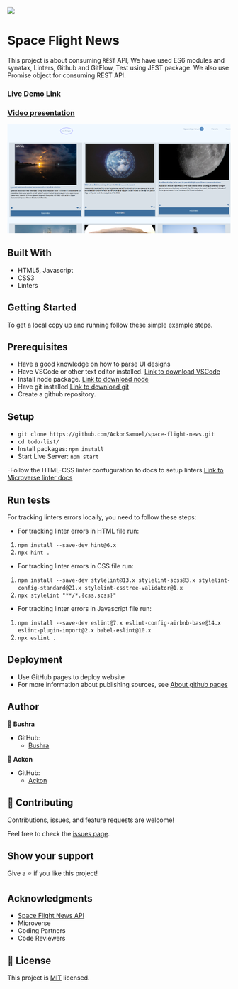 ![](https://img.shields.io/badge/Microverse-blueviolet)

# Space Flight News
This project is about consuming `REST` API, We have used ES6 modules and synatax, Linters, Github  and GitFlow, Test using JEST package. We also use Promise object for consuming REST API.

### [Live Demo Link](https://ackonsamuel.github.io/space-flight-news/)
### [Video presentation](https://drive.google.com/file/d/1LeuCI0VjSKb6Y--YXMLOsuF_Z5PJnFKU/view?usp=sharing)



![screenshot](./app_screenshot.png)

## Built With

- HTML5, Javascript
- CSS3
- Linters

## Getting Started
To get a local copy up and running follow these simple example steps.

## Prerequisites
- Have a good knowledge on how to parse UI designs
- Have VSCode or other text editor installed. [Link to download VSCode](https://code.visualstudio.com/download)
- Install node package. [Link to download node](https://nodejs.org/en/download/)
- Have git installed.[Link to download git](https://git-scm.com/downloads)
- Create a github repository.

## Setup
- `git clone https://github.com/AckonSamuel/space-flight-news.git`
- `cd todo-list/`
- Install packages:  `npm install`
- Start Live Server: `npm start`

-Follow the HTML-CSS linter confuguration to docs to setup linters [Link to Microverse linter docs](https://github.com/bushmusi/linters-config/tree/master/html-css-js)


## Run tests

For tracking linters errors locally, you need to follow these steps:
- For tracking linter errors in HTML file run:

1. `npm install --save-dev hint@6.x`
2. `npx hint .`

- For tracking linter errors in CSS file run:

1. `npm install --save-dev stylelint@13.x stylelint-scss@3.x stylelint-config-standard@21.x stylelint-csstree-validator@1.x`
2. `npx stylelint "**/*.{css,scss}"`

- For tracking linter errors in Javascript file run:

1. `npm install --save-dev eslint@7.x eslint-config-airbnb-base@14.x eslint-plugin-import@2.x babel-eslint@10.x`
2. `npx eslint .`

## Deployment

- Use GitHub pages to deploy website
- For more information about publishing sources, see [About github pages](https://pages.github.com/)

## Author

👤 **Bushra**

- GitHub: 
    - [Bushra](www.github.com/bushmusi)

👤 **Ackon**

- GitHub: 
    - [Ackon](www.github.com/AckonSamuel)

## 🤝 Contributing

Contributions, issues, and feature requests are welcome!

Feel free to check the [issues page](../../issues/).

## Show your support

Give a ⭐️ if you like this project!

## Acknowledgments

- [Space Flight News API](https://spaceflightnewsapi.net/)
- Microverse 
- Coding Partners
- Code Reviewers

## 📝 License

This project is [MIT](./MIT.md) licensed.